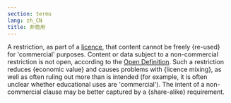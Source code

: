 ```yaml
---
section: terms
lang: zh_CN
title: 非商用
---
```


A restriction, as part of a [licence](/glossary/en/terms/licence/), that content cannot be freely {re-used} for 'commercial' purposes. Content or data subject to a non-commercial restriction is not open, according to the [Open Definition](/glossary/en/terms/open-definition/). Such a restriction reduces {economic value} and causes problems with {licence mixing}, as well as often ruling out more than is intended (for example, it is often unclear whether educational uses are 'commercial'). The intent of a non-commercial clause may be better captured by a {share-alike} requirement.